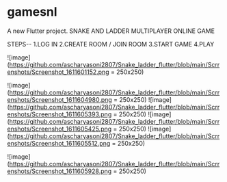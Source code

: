 # gamesnl

A new Flutter project.
SNAKE AND LADDER MULTIPLAYER ONLINE GAME 

STEPS-- 
1.LOG IN 
2.CREATE ROOM / JOIN ROOM
3.START GAME
4.PLAY 




![image](https://github.com/ascharyasoni2807/Snake_ladder_flutter/blob/main/Scrrenshots/Screenshot_1611601152.png = 250x250)

![image](https://github.com/ascharyasoni2807/Snake_ladder_flutter/blob/main/Scrrenshots/Screenshot_1611604980.png = 250x250)
![image](https://github.com/ascharyasoni2807/Snake_ladder_flutter/blob/main/Scrrenshots/Screenshot_1611605393.png = 250x250)
![image](https://github.com/ascharyasoni2807/Snake_ladder_flutter/blob/main/Scrrenshots/Screenshot_1611605425.png = 250x250)
![image](https://github.com/ascharyasoni2807/Snake_ladder_flutter/blob/main/Scrrenshots/Screenshot_1611605512.png = 250x250)

![image](https://github.com/ascharyasoni2807/Snake_ladder_flutter/blob/main/Scrrenshots/Screenshot_1611605928.png = 250x250)


